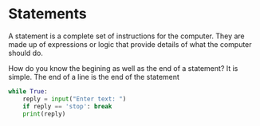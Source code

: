# Statements

A statement is a complete set of instructions for the computer. They are made up of expressions or logic that provide details of what the computer should do.

How do you know the begining as well as the end of a statement? It is simple. The end of a line is the end of the statement

```py
while True:
    reply = input("Enter text: ")
    if reply == 'stop': break
    print(reply)
```